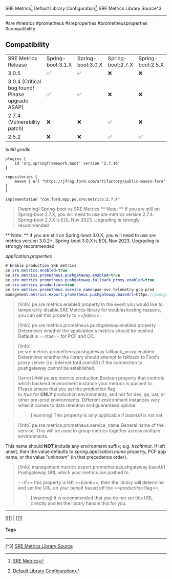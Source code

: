 SRE Metrics[^1]
Default Library Configuration[^2]
SRE Metrics Library Source^3
***
#sre #metrics #prometheus #sreproperties #prometheusproperties #compatibility
## Compatibility

|                                                 |                   |                   |                   |                   |
| ----------------------------------------------- | ----------------- | ----------------- | ----------------- | ----------------- |
| SRE Metrics Release                             | Spring-boot:3.1.X | Spring-boot:3.0.X | Spring-boot:2.7.X | Spring-boot:2.5.X |
| 3.0.5                                           | ✅                 | ✅                 | ❌                 | ❌                 |
| 3.0.4 (Critical bug found! Please upgrade ASAP) | ✅                 | ✅                 | ❌                 | ❌                 |
| 2.7.4 (Vulnerability patch)                     | ❌                 | ❌                 | ✅                 | ❌                 |
| 2.5.2                                           | ❌                 | ❌                 | ✅                 | ✅                 |

_build.gradle_

```
plugins {
    id 'org.springframework.boot' version '2.7.16'
}
```

```
repositories {
    maven { url "https://jfrog.ford.com/artifactory/public-maven-ford" }
}
```

```
implementation "com.ford.mpp.pe.sre:metrics:2.7.4"
```

>[!warning] Spring-boot vs SRE Metrics
>** Note: ** If you are still on Spring-boot 2.7.X, you will need to use sre metrics version 2.7.4. Spring-boot 2.7.X is EOL Nov 2023. Upgrading is strongly recommended
>
** Note: ** If you are still on Spring-boot 3.0.X, you will need to use sre metrics version 3.0.2+. Spring-boot 3.0.X is EOL Nov 2023. Upgrading is strongly recommended

_application.properties_

```java
# Enable production SRE metrics
pe.sre.metrics.enabled=true						
pe.sre.metrics.prometheus.pushgateway.enabled=true
pe.sre.metrics.prometheus.pushgateway.fallback_proxy.enabled=true
pe.sre.metrics.production=true
pe.sre.metrics.prometheus.service_name=pae-svc-telemetry-gcp-prod
management.metrics.export.prometheus.pushgateway.baseUrl=https://pushgateway.sre-metrics.ford.com
```

>[!info] pe.sre.metrics.enabled property
>In the event you would like to temporarily disable SRE Metrics library
>for troubleshooting reasons, you can set this property to ==_false_==.

>[!info] pe.sre.metrics.prometheus.pushgateway.enabled property
>Determines whether the application's metrics should be pushed.
>Default is ==_true_== for PCF and OC.

>[!info] pe.sre.metrics.prometheus.pushgateway.fallback_proxy.enabled
>Determines whether the library should attempt to fallback to Ford's 
>proxy server (i.e. internet.ford.com:83) if the connection to pushgateway cannot be established.

>[!error] ### pe.sre.metrics.production
>Boolean property that controls which backend environment instance your metrics is pushed to. Please ensure that you set the production flag to _true_ for **ONLY** production environments, and not for dev, qa, uat, or other pre-prod environments. Different environment instances vary when it comes to data retention and guarenteed uptime.
>>[!warning] This property is only applicable if _baseUrl_ is not set.

>[!info] pe.sre.metrics.prometheus.service_name
>General name of the service. 
>This will be used to group metrics together across multiple environments.
>
This name should **NOT** include any environment suffix; e.g. _healthnut_. If left unset, then the value defaults to _spring.application.name_ property, PCF app name, or the value "unknown" (in that precedence order).

>[!info] management.metrics.export.prometheus.pushgateway.baseUrl
>Pushgateway URL which your metrics are pushed to. 
>
>==If== this property is left ==blank==, then the library will determine and set the URL on your behalf based off the ==_production_ flag==. 
>>[!warning] It is recommended that you do not set this URL directly and let the library handle this for you.


***
[[]] | [[]]
#### Tags
***
[^1]: [SRE Metrics](https://github.ford.com/Platform-Enablement/sre_metrics/blob/development/docs/setup.md#production-deployments-only)

[^2]: [Default Library Configuration](https://github.ford.com/Platform-Enablement/sre_metrics/blob/development/docs/setup-configuration.md)

[^3] [SRE Metrics Library Source](https://github.ford.com/Platform-Enablement/sre_metrics/blob/main/docs/README.md)